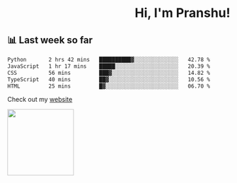 <div align="right" >
   
   <H1>Hi, I'm Pranshu!</H1>

</div>

## 📊 Last week so far
<!--START_SECTION:waka-->

```txt
Python       2 hrs 42 mins   ██████████▓░░░░░░░░░░░░░░   42.78 %
JavaScript   1 hr 17 mins    █████░░░░░░░░░░░░░░░░░░░░   20.39 %
CSS          56 mins         ███▓░░░░░░░░░░░░░░░░░░░░░   14.82 %
TypeScript   40 mins         ██▓░░░░░░░░░░░░░░░░░░░░░░   10.56 %
HTML         25 mins         █▓░░░░░░░░░░░░░░░░░░░░░░░   06.70 %
```

<!--END_SECTION:waka-->

Check out my [website](https://pranshu05.vercel.app)

<img align="left" width="150" src="https://user-images.githubusercontent.com/70943732/209951571-93b7afe5-f523-4683-b725-5d94b287e94e.png">

